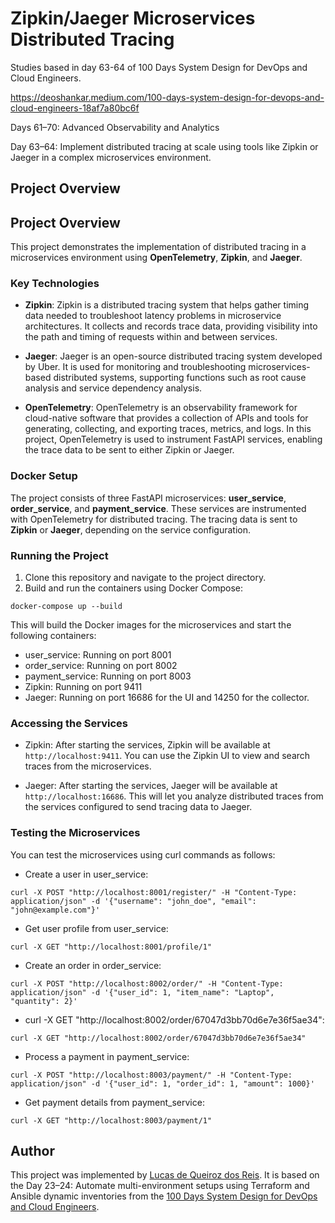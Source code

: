 # Zipkin/Jaeger Microservices Distributed Tracing

Studies based in day 63-64 of 100 Days System Design for DevOps and Cloud Engineers.

https://deoshankar.medium.com/100-days-system-design-for-devops-and-cloud-engineers-18af7a80bc6f

Days 61–70: Advanced Observability and Analytics

Day 63–64: Implement distributed tracing at scale using tools like Zipkin or Jaeger in a complex microservices environment.

## Project Overview

## Project Overview

This project demonstrates the implementation of distributed tracing in a microservices environment using **OpenTelemetry**, **Zipkin**, and **Jaeger**.

### Key Technologies

- **Zipkin**: Zipkin is a distributed tracing system that helps gather timing data needed to troubleshoot latency problems in microservice architectures. It collects and records trace data, providing visibility into the path and timing of requests within and between services.

- **Jaeger**: Jaeger is an open-source distributed tracing system developed by Uber. It is used for monitoring and troubleshooting microservices-based distributed systems, supporting functions such as root cause analysis and service dependency analysis.

- **OpenTelemetry**: OpenTelemetry is an observability framework for cloud-native software that provides a collection of APIs and tools for generating, collecting, and exporting traces, metrics, and logs. In this project, OpenTelemetry is used to instrument FastAPI services, enabling the trace data to be sent to either Zipkin or Jaeger.

### Docker Setup

The project consists of three FastAPI microservices: **user_service**, **order_service**, and **payment_service**. These services are instrumented with OpenTelemetry for distributed tracing. The tracing data is sent to **Zipkin** or **Jaeger**, depending on the service configuration.

### Running the Project

1. Clone this repository and navigate to the project directory.
2. Build and run the containers using Docker Compose:

```
docker-compose up --build
```

This will build the Docker images for the microservices and start the following containers:

* user_service: Running on port 8001
* order_service: Running on port 8002
* payment_service: Running on port 8003
* Zipkin: Running on port 9411
* Jaeger: Running on port 16686 for the UI and 14250 for the collector.

### Accessing the Services
* Zipkin: After starting the services, Zipkin will be available at ```http://localhost:9411```. You can use the Zipkin UI to view and search traces from the microservices.

* Jaeger: After starting the services, Jaeger will be available at ```http://localhost:16686```. This will let you analyze distributed traces from the services configured to send tracing data to Jaeger.

### Testing the Microservices
You can test the microservices using curl commands as follows:
* Create a user in user_service:
```
curl -X POST "http://localhost:8001/register/" -H "Content-Type: application/json" -d '{"username": "john_doe", "email": "john@example.com"}'
```
* Get user profile from user_service:
```
curl -X GET "http://localhost:8001/profile/1"
```
* Create an order in order_service:
```
curl -X POST "http://localhost:8002/order/" -H "Content-Type: application/json" -d '{"user_id": 1, "item_name": "Laptop", "quantity": 2}'
```
* curl -X GET "http://localhost:8002/order/67047d3bb70d6e7e36f5ae34":
```
curl -X GET "http://localhost:8002/order/67047d3bb70d6e7e36f5ae34"
```
* Process a payment in payment_service:
```
curl -X POST "http://localhost:8003/payment/" -H "Content-Type: application/json" -d '{"user_id": 1, "order_id": 1, "amount": 1000}'
```
* Get payment details from payment_service:
```
curl -X GET "http://localhost:8003/payment/1"
```

## Author
This project was implemented by [Lucas de Queiroz dos Reis][2]. It is based on the Day 23–24: Automate multi-environment setups using Terraform and Ansible dynamic inventories from the [100 Days System Design for DevOps and Cloud Engineers][1].

[1]: https://deoshankar.medium.com/100-days-system-design-for-devops-and-cloud-engineers-18af7a80bc6f "Medium - Deo Shankar 100 Days"
[2]: https://www.linkedin.com/in/lucas-de-queiroz/ "LinkedIn - Lucas de Queiroz"